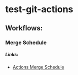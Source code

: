 # test-git-actions

## Workflows: 

### **Merge Schedule**

##### Links:
- [Actions Merge Schedule](https://github.com/marketplace/actions/merge-schedule)
